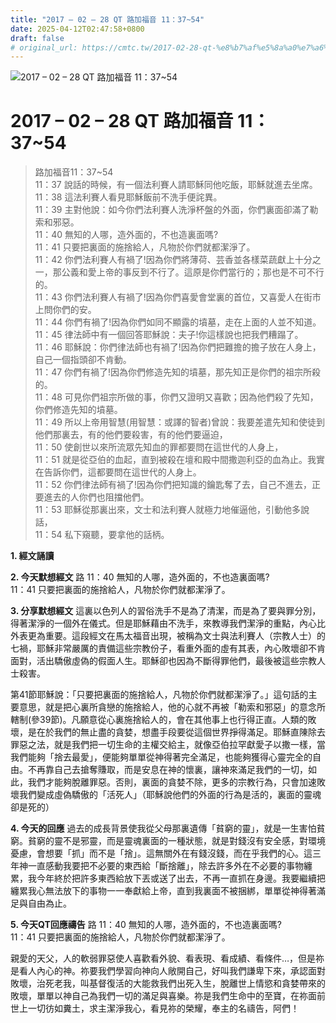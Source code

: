 ```yaml
---
title: "2017 – 02 – 28 QT 路加福音 11：37~54"
date: 2025-04-12T02:47:58+0800
draft: false
# original_url: https://cmtc.tw/2017-02-28-qt-%e8%b7%af%e5%8a%a0%e7%a6%8f%e9%9f%b3-11%ef%bc%9a3754
---
```


![2017 – 02 – 28 QT 路加福音 11：37\~54](/images/qt.jpg   "2017 – 02 – 28 QT 路加福音 11：37\~54")

# 2017 – 02 – 28 QT 路加福音 11：37\~54

> 路加福音11：37\~54  
> 11：37 說話的時候，有一個法利賽人請耶穌同他吃飯，耶穌就進去坐席。  
> 11：38 這法利賽人看見耶穌飯前不洗手便詫異。  
> 11：39 主對他說：如今你們法利賽人洗淨杯盤的外面，你們裏面卻滿了勒索和邪惡。  
> 11：40 無知的人哪，造外面的，不也造裏面嗎?  
> 11：41 只要把裏面的施捨給人，凡物於你們就都潔淨了。  
> 11：42 你們法利賽人有禍了!因為你們將薄荷、芸香並各樣菜蔬獻上十分之一，那公義和愛上帝的事反到不行了。這原是你們當行的；那也是不可不行的。  
> 11：43 你們法利賽人有禍了!因為你們喜愛會堂裏的首位，又喜愛人在街市上問你們的安。  
> 11：44 你們有禍了!因為你們如同不顯露的墳墓，走在上面的人並不知道。  
> 11：45 律法師中有一個回答耶穌說：夫子!你這樣說也把我們糟蹋了。  
> 11：46 耶穌說：你們律法師也有禍了!因為你們把難擔的擔子放在人身上，自己一個指頭卻不肯動。  
> 11：47 你們有禍了!因為你們修造先知的墳墓，那先知正是你們的祖宗所殺的。  
> 11：48 可見你們祖宗所做的事，你們又證明又喜歡；因為他們殺了先知，你們修造先知的墳墓。  
> 11：49 所以上帝用智慧(用智慧：或譯的智者)曾說：我要差遣先知和使徒到他們那裏去，有的他們要殺害，有的他們要逼迫，  
> 11：50 使創世以來所流眾先知血的罪都要問在這世代的人身上，  
> 11：51 就是從亞伯的血起，直到被殺在壇和殿中間撒迦利亞的血為止。我實在告訴你們，這都要問在這世代的人身上。  
> 11：52 你們律法師有禍了!因為你們把知識的鑰匙奪了去，自己不進去，正要進去的人你們也阻擋他們。  
> 11：53 耶穌從那裏出來，文士和法利賽人就極力地催逼他，引動他多說話，  
> 11：54 私下窺聽，要拿他的話柄。

**1.  經文誦讀**

**2.  今天默想經文**
路 11：40 無知的人哪，造外面的，不也造裏面嗎?  
11：41 只要把裏面的施捨給人，凡物於你們就都潔淨了。

**3. 分享默想經文**
這裏以色列人的習俗洗手不是為了清潔，而是為了要與罪分別，得著潔淨的一個外在儀式。但是耶穌藉由不洗手，來教導我們潔淨的重點，內心比外表更為重要。這段經文在馬太福音出現，被稱為文士與法利賽人（宗教人士）的七禍，耶穌非常嚴厲的責備這些宗教份子，看重外面的虛有其表，內心敗壞卻不肯面對，活出驕傲虛偽的假面人生。耶穌卻也因為不斷得罪他們，最後被這些宗教人士殺害。

第41節耶穌說：「只要把裏面的施捨給人，凡物於你們就都潔淨了。」這句話的主要意思，就是把心裏所貪戀的施捨給人，他的心就不再被「勒索和邪惡」的意念所轄制(參39節)。凡願意從心裏施捨給人的，會在其他事上也行得正直。人類的敗壞，是在於我們的無止盡的貪婪，想盡手段要從這個世界掙得滿足。耶穌直陳除去罪惡之法，就是我們把一切生命的主權交給主，就像亞伯拉罕獻愛子以撒一樣，當我們能夠「捨去最愛」，便能夠單單從神得著完全滿足，也能夠獲得心靈完全的自由。不再靠自己去搶奪賺取，而是安息在神的懷裏，讓神來滿足我們的一切，如此，我們才能夠脫離罪惡。否則，裏面的貪婪不除，更多的宗教行為，只會加速敗壞我們變成虛偽驕傲的「活死人」（耶穌說他們的外面的行為是活的，裏面的靈魂卻是死的）

**4. 今天的回應**
過去的成長背景使我從父母那裏遺傳「貧窮的靈」，就是一生害怕貧窮。貧窮的靈不是邪靈，而是靈魂裏面的一種狀態，就是對錢沒有安全感，對環境憂慮，會想要「抓」而不是「捨」。這無關外在有錢沒錢，而在乎我們的心。這三年神一直感動我要把不必要的東西給「斷捨離」，除去許多外在不必要的事物纏累，我今年終於把許多東西給放下丟或送了出去，不再一直抓在身邊。我要繼續把纏累我心無法放下的事物一一奉獻給上帝，直到我裏面不被捆綁，單單從神得著滿足與自由為止。

**5. 今天QT回應禱告**
路 11：40 無知的人哪，造外面的，不也造裏面嗎?  
11：41 只要把裏面的施捨給人，凡物於你們就都潔淨了。

親愛的天父，人的軟弱罪惡使人喜歡看外貌、看表現、看成績、看條件…，但是祢是看人內心的神。祢要我們學習向神向人敞開自己，好叫我們謙卑下來，承認面對敗壞，治死老我，叫基督復活的大能救我們出死入生，脫離世上情慾和貪婪帶來的敗壞，單單以神自己為我們一切的滿足與喜樂。祢是我們生命中的至寶，在祢面前世上一切彷如糞土，求主潔淨我心，看見祢的榮耀，奉主的名禱告，阿們！
